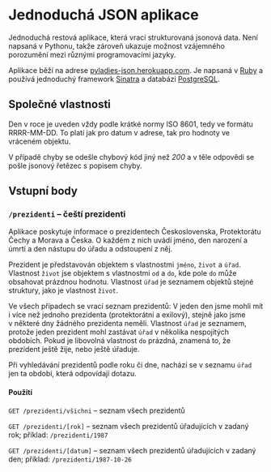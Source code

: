 # Jednoduchá JSON aplikace

Jednoduchá restová aplikace, která vrací strukturovaná jsonová data. Není
napsaná v Pythonu, takže zároveň ukazuje možnost vzájemného porozumění mezi
různými programovacími jazyky.

Aplikace běží na adrese
[pyladies-json.herokuapp.com](http://pyladies-json.herokuapp.com/). Je napsaná
v [Ruby](http://www.ruby-lang.org/) a používá jednoduchý framework
[Sinatra](http://www.sinatrarb.com/) a databázi
[PostgreSQL](http://www.postgresql.org/).

## Společné vlastnosti

Den v roce je uveden vždy podle krátké normy ISO 8601, tedy ve formátu
RRRR-MM-DD. To platí jak pro datum v adrese, tak pro hodnoty ve vráceném
objektu.

V případě chyby se odešle chybový kód jiný než _200_ a v těle odpovědi se pošle
jsonový řetězec s popisem chyby.

## Vstupní body

### `/prezidenti` – čeští prezidenti

Aplikace poskytuje informace o prezidentech Československa, Protektorátu Čechy a
Morava a Česka. O každém z nich uvádí jméno, den narození a úmrtí a den nástupu
do úřadu a odstoupení z něj.

Prezident je představován objektem s vlastnostmi `jméno`, `život` a `úřad`.
Vlastnost `život` jse objektem s vlastnostmi `od` a `do`, kde pole
`do` může obsahovat prázdnou hodnotu. Vlastnost `úřad` je seznamem objektů
stejné struktury, jako je vlastnost `život`.

Ve všech případech se vrací seznam prezidentů: V jeden den jsme mohli mít i více
než jednoho prezidenta (protektorátní a exilový), stejně jako jsme v některé dny
žádného prezidenta neměli. Vlastnost `úřad` je seznamem, protože jeden prezident
mohl zastávat `úřad` v několika nespojitých obdobích. Pokud je libovolná
vlastnost `do` prázdná, znamená to, že prezident ještě žije, nebo ještě úřaduje.

Při vyhledávání prezidentů podle roku či dne, nachází se v seznamu `úřad` jen ta
období, která odpovídají dotazu.

#### Použití

`GET /prezidenti/všichni` – seznam všech prezidentů

`GET /prezidenti/[rok]` – seznam všech prezidentů úřadujících v zadaný rok;
příklad: `/prezidenti/1987`

`GET /prezidenti/[datum]` – seznam všech prezidentů úřadujících v zadaný den;
příklad: `/prezidenti/1987-10-26`
